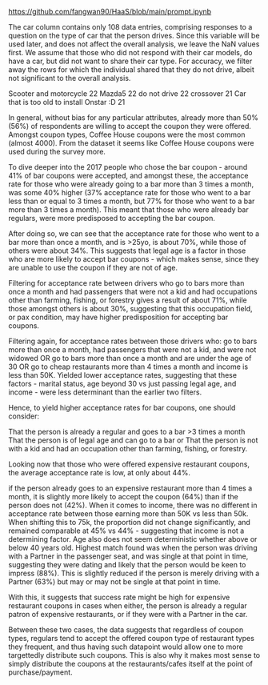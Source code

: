 https://github.com/fangwan90/HaaS/blob/main/prompt.ipynb

The car column contains only 108 data entries, comprising responses to a question on the type of car that the person drives. Since this variable will be used later, and does not affect the overall analysis, we leave the NaN values first. We assume that those who did not respond with their car models, do have a car, but did not want to share their car type. For accuracy, we filter away the rows for which the individual shared that they do not drive, albeit not significant to the overall analysis.  

Scooter and motorcycle                      22
Mazda5                                      22
do not drive                                22
crossover                                   21
Car that is too old to install Onstar :D    21

In general, without bias for any particular attributes, already more than 50% (56%) of respondents are willing to accept the coupon they were offered. Amongst coupon types, Coffee House coupons were the most common (almost 4000). From the dataset it seems like Coffee House coupons were used during the survey more. 

To dive deeper into the 2017 people who chose the bar coupon - around 41% of bar coupons were accepted, and amongst these, the acceptance rate for those who were already going to a bar more than 3 times a month, was some 40% higher (37% acceptance rate for those who went to a bar less than or equal to 3 times a month, but 77% for those who went to a bar more than 3 times a month). This meant that those who were already bar regulars, were more predisposed to accepting the bar coupon. 

After doing so, we can see that the acceptance rate for those who went to a bar more than once a month, and is >25yo, is about 70%, while those of others were about 34%. This suggests that legal age is a factor in those who are more likely to accept bar coupons - which makes sense, since they are unable to use the coupon if they are not of age. 

Filtering for acceptance rate between drivers who go to bars more than once a month and had passengers that were not a kid and had occupations other than farming, fishing, or forestry gives a result of about 71%, while those amongst others is about 30%, suggesting that this occupation field, or pax condition, may have higher predisposition for accepting bar coupons. 

Filtering again, for acceptance rates between those drivers who:
go to bars more than once a month, had passengers that were not a kid, and were not widowed OR
go to bars more than once a month and are under the age of 30 OR
go to cheap restaurants more than 4 times a month and income is less than 50K.
Yielded lower acceptance rates, suggesting that these factors - marital status, age beyond 30 vs just passing legal age, and income - were less determinant than the earlier two filters. 

Hence, to yield higher acceptance rates for bar coupons, one should consider: 

That the person is already a regular and goes to a bar >3 times a month 
That the person is of legal age and can go to a bar or 
That the person is not with a kid and had an occupation other than farming, fishing, or forestry. 

Looking now that those who were offered expensive restaurant coupons, the average acceptance rate is low, at only about 44%. 

if the person already goes to an expensive restaurant more than 4 times a month, it is slightly more likely to accept the coupon (64%) than if the person does not (42%). 
When it comes to income, there was no different in acceptance rate between those earning more than 50K vs less than 50k. When shifting this to 75k, the proportion did not change significantly, and remained comparable at 45% vs 44% - suggesting that income is not a determining factor. 
Age also does not seem deterministic whether above or below 40 years old. 
Highest match found was when the person was driving with a Partner in the passenger seat, and was single at that point in time, suggesting they were dating and likely that the person would be keen to impress (88%). This is slightly reduced if the person is merely driving with a Partner (63%) but may or may not be single at that point in time. 

With this, it suggests that success rate might be high for expensive restaurant coupons in cases when either, the person is already a regular patron of expensive restaurants, or if they were with a Partner in the car. 

Between these two cases, the data suggests that regardless of coupon types, regulars tend to accept the offered coupon type of restaurant types they frequent, and thus having such datapoint would allow one to more targettedly distribute such coupons. This is also why it makes most sense to simply distribute the coupons at the restaurants/cafes itself at the point of purchase/payment. 


